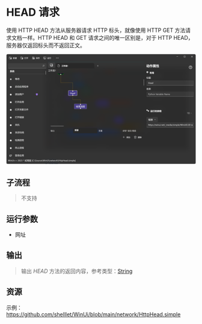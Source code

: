 # HEAD 请求
使用 HTTP HEAD 方法从服务器请求 HTTP 标头，就像使用 HTTP GET 方法请求文档一样。HTTP HEAD 和 GET 请求之间的唯一区别是，对于 HTTP HEAD，服务器仅返回标头而不返回正文。

![HttpHead](./images/03.png ':size=90%')

## 子流程
> 不支持


## 运行参数

* 网址


## 输出

> 输出 *HEAD* 方法的返回内容，参考类型：[String](../types/String.md)     


## 资源

示例： https://github.com/shelllet/WinUi/blob/main/network/HttpHead.simple